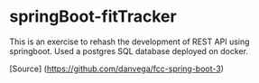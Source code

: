# springBoot-fitTracker
This is an exercise to rehash the development of REST API using springboot.
Used a postgres SQL database deployed on docker.

[Source] (https://github.com/danvega/fcc-spring-boot-3)